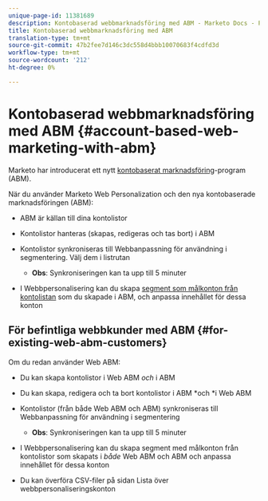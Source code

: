 ```yaml
---
unique-page-id: 11381689
description: Kontobaserad webbmarknadsföring med ABM - Marketo Docs - Produktdokumentation
title: Kontobaserad webbmarknadsföring med ABM
translation-type: tm+mt
source-git-commit: 47b2fee7d146c3dc558d4bbb10070683f4cdfd3d
workflow-type: tm+mt
source-wordcount: '212'
ht-degree: 0%

---
```



# Kontobaserad webbmarknadsföring med ABM {#account-based-web-marketing-with-abm}

Marketo har introducerat ett nytt [kontobaserat marknadsföring](http://docs.marketo.com/display/docs/account+based+marketing)-program (ABM).

När du använder Marketo Web Personalization och den nya kontobaserade marknadsföringen (ABM):

* ABM är källan till dina kontolistor
* Kontolistor hanteras (skapas, redigeras och tas bort) i ABM
* Kontolistor synkroniseras till Webbanpassning för användning i segmentering. Välj dem i listrutan

   * **Obs**: Synkroniseringen kan ta upp till 5 minuter

* I Webbpersonalisering kan du skapa [segment som målkonton från kontolistan](create-a-segment-using-an-account-list.md) som du skapade i ABM, och anpassa innehållet för dessa konton

## För befintliga webbkunder med ABM {#for-existing-web-abm-customers}

Om du redan använder Web ABM:

* Du kan skapa kontolistor i Web ABM *och* i ABM
* Du kan skapa, redigera och ta bort kontolistor i ABM *och *i Web ABM
* Kontolistor (från både Web ABM och ABM) synkroniseras till Webbanpassning för användning i segmentering

   * **Obs**: Synkroniseringen kan ta upp till 5 minuter

* I Webbpersonalisering kan du skapa segment med målkonton från kontolistor som skapats i *både* Web ABM och ABM och anpassa innehållet för dessa konton
* Du kan överföra CSV-filer på sidan Lista över webbpersonaliseringskonton

